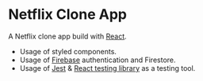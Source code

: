 # Netflix Clone App
A Netflix clone app build with [React](https://reactjs.org/).
- Usage of styled components.
- Usage of [Firebase](https://firebase.google.com/) authentication and Firestore.
- Usage of [Jest](https://jestjs.io/) & [React testing library](https://testing-library.com/docs/react-testing-library/intro/) as a testing tool.
